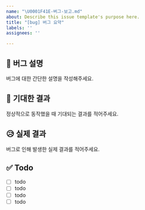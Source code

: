 ```yaml
---
name: "\U0001F41E-버그-보고.md"
about: Describe this issue template's purpose here.
title: "[bug] 버그 요약"
labels: ''
assignees: ''

---
```


## 🐞 버그 설명
버그에 대한 간단한 설명을 작성해주세요.

## 🤔 기대한 결과
정상적으로 동작했을 때 기대되는 결과를 적어주세요.

## 😥 실제 결과
버그로 인해 발생한 실제 결과를 적어주세요.

## ✅ Todo
- [ ] todo
- [ ] todo
- [ ] todo
- [ ] todo

